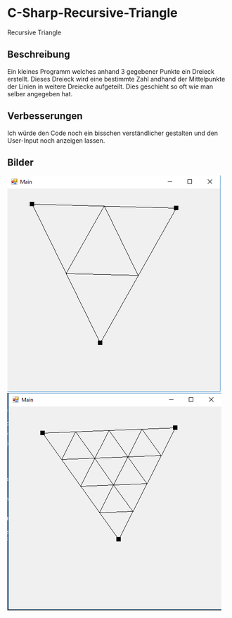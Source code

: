 # C-Sharp-Recursive-Triangle
Recursive Triangle

## Beschreibung
Ein kleines Programm welches anhand 3 gegebener Punkte ein Dreieck erstellt. Dieses Dreieck wird eine bestimmte Zahl andhand der Mittelpunkte der Linien in weitere Dreiecke aufgeteilt. Dies geschieht so oft wie man selber angegeben hat.

## Verbesserungen
Ich würde den Code noch ein bisschen verständlicher gestalten und den User-Input noch anzeigen lassen.

## Bilder
![pic1](images/Bild1.PNG)
![pic1](images/Bild2.PNG)

